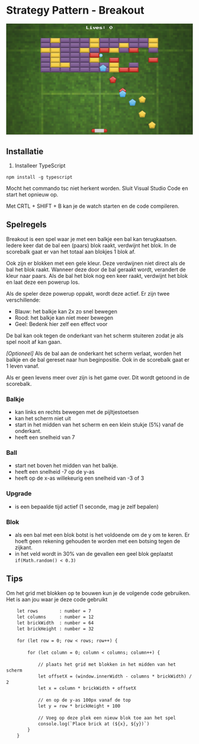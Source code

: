 # Strategy Pattern - Breakout

![Game image](docs/images/game-image.png)

## Installatie

1. Installeer TypeScript
```
npm install -g typescript
```
Mocht het commando tsc niet herkent worden. Sluit Visual Studio Code en start het opnieuw op.

Met CRTL + SHIFT + B kan je de watch starten en de code compileren.

## Spelregels

Breakout is een spel waar je met een balkje een bal kan terugkaatsen. Iedere keer dat de bal een (paars) blok raakt, verdwijnt het blok. In de scorebalk gaat er van het totaal aan blokjes 1 blok af. 

Ook zijn er blokken met een gele kleur. Deze verdwijnen niet direct als de bal het blok raakt. Wanneer deze door de bal geraakt wordt, verandert de kleur naar paars. Als de bal het blok nog een keer raakt, verdwijnt het blok en laat deze een powerup los.

Als de speler deze powerup oppakt, wordt deze actief. Er zijn twee verschillende:
- Blauw: het balkje kan 2x zo snel bewegen
- Rood: het balkje kan niet meer bewegen
- Geel: Bedenk hier zelf een effect voor

De bal kan ook tegen de onderkant van het scherm stuiteren zodat je als spel nooit af kan gaan. 

*[Optioneel]*
Als de bal aan de onderkant het scherm verlaat, worden het balkje en de bal gereset naar hun beginpositie. Ook in de scorebalk gaat er 1 leven vanaf. 

Als er geen levens meer over zijn is het game over. Dit wordt getoond in de scorebalk. 

### Balkje
- kan links en rechts bewegen met de pijltjestoetsen
- kan het scherm niet uit
- start in het midden van het scherm en een klein stukje (5%) vanaf de onderkant. 
- heeft een snelheid van 7

### Ball
- start net boven het midden van het balkje. 
- heeft een snelheid -7 op de y-as
- heeft op de x-as willekeurig een snelheid van -3 of 3

### Upgrade
- is een bepaalde tijd actief (1 seconde, mag je zelf bepalen)

### Blok
- als een bal met een blok botst is het voldoende om de y om te keren. Er hoeft geen rekening gehouden te worden met een botsing tegen de zijkant. 
- in het veld wordt in 30% van de gevallen een geel blok geplaatst ```if(Math.random() < 0.3)```

## Tips
Om het grid met blokken op te bouwen kun je de volgende code gebruiken. Het is aan jou waar je deze code gebruikt
```
    let rows        : number = 7
    let columns     : number = 12
    let brickWidth  : number = 64
    let brickHeight : number = 32

    for (let row = 0; row < rows; row++) {

        for (let column = 0; column < columns; column++) {

            // plaats het grid met blokken in het midden van het scherm
            let offsetX = (window.innerWidth - columns * brickWidth) / 2
            let x = column * brickWidth + offsetX
            
            // en op de y-as 100px vanaf de top
            let y = row * brickHeight + 100
            
            // Voeg op deze plek een nieuw blok toe aan het spel
            console.log(`Place brick at (${x}, ${y})`)
        }
    }
```